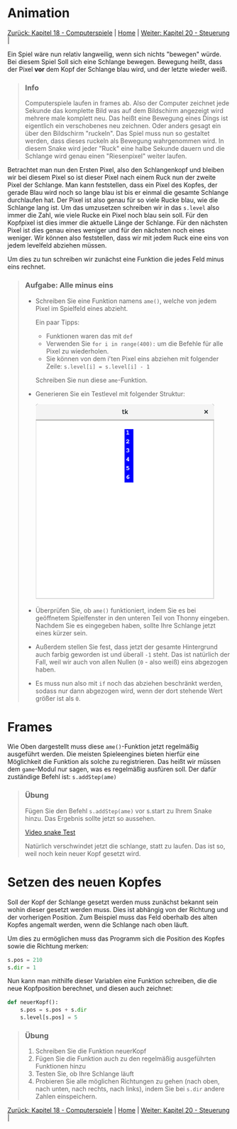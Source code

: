 # Animation

[Zurück: Kapitel 18 - Computerspiele](Computerspiel.md) |  [Home](README.md) |  [Weiter: Kapitel 20 - Steuerung](Steuerung.md) | 

Ein Spiel wäre nun relativ langweilig, wenn sich nichts "bewegen" würde. Bei diesem Spiel Soll sich eine Schlange bewegen. Bewegung heißt, dass der Pixel **vor** dem Kopf der Schlange blau wird, und der letzte wieder weiß.

> ### Info
> Computerspiele laufen in frames ab. Also der Computer zeichnet jede Sekunde das komplette Bild was auf dem Bildschirm angezeigt wird mehrere male komplett neu. Das heißt eine Bewegung eines Dings ist eigentlich ein verschobenes neu zeichnen. Oder anders gesagt ein über den Bildschirm "ruckeln". Das Spiel muss nun so gestaltet werden, dass dieses ruckeln als Bewegung wahrgenommen wird. In diesem Snake wird jeder "Ruck" eine halbe Sekunde dauern und die Schlange wird genau einen "Riesenpixel" weiter laufen.

Betrachtet man nun den Ersten Pixel, also den Schlangenkopf und bleiben wir bei diesem Pixel so ist dieser Pixel nach einem Ruck nun der zweite Pixel der Schlange. Man kann feststellen, dass ein Pixel des Kopfes, der gerade Blau wird noch so lange blau ist bis er einmal die gesamte Schlange durchlaufen hat. Der Pixel ist also genau für so viele Rucke blau, wie die Schlange lang ist. Um das umzusetzen schreiben wir in das `s.level` also immer die Zahl, wie viele Rucke ein Pixel noch blau sein soll. Für den Kopfpixel ist dies immer die aktuelle Länge der Schlange. Für den nächsten Pixel ist dies genau eines weniger und für den nächsten noch eines weniger. Wir können also feststellen, dass wir mit jedem Ruck eine eins von jedem levelfeld abziehen müssen.

Um dies zu tun schreiben wir zunächst eine Funktion die jedes Feld minus eins rechnet.

> ### Aufgabe: Alle minus eins
>  * Schreiben Sie eine Funktion namens `ame()`, welche von jedem Pixel im Spielfeld eines abzieht.
>
>    Ein paar Tipps:
>     * Funktionen waren das mit `def`
>     * Verwenden Sie `for i in range(400):` um die Befehle für alle Pixel zu wiederholen.
>     * Sie können von dem i'ten Pixel eins abziehen mit folgender Zeile: `s.level[i] = s.level[i] - 1`
> 
>    Schreiben Sie nun diese `ame`-Funktion.
> 
>  * Generieren Sie ein Testlevel mit folgender Struktur:
> 
>    ![Test Level](img/snaketestlevel.png)
> 
>  * Überprüfen Sie, ob `ame()` funktioniert, indem Sie es bei geöffnetem Spielfenster in den unteren Teil von Thonny eingeben. Nachdem Sie es eingegeben haben, sollte Ihre Schlange jetzt eines kürzer sein.
>
>  * Außerdem stellen Sie fest, dass jetzt der gesamte Hintergrund auch farbig geworden ist und überall `-1` steht. Das ist natürlich der Fall, weil wir auch von allen Nullen (`0` - also weiß) eins abgezogen haben.
>
>  * Es muss nun also mit `if` noch das abziehen beschränkt werden, sodass nur dann abgezogen wird, wenn der dort stehende Wert größer ist als `0`.

# Frames

Wie Oben dargestellt muss diese `ame()`-Funktion jetzt regelmäßig ausgeführt werden. Die meisten Spieleengines bieten hierfür eine Möglichkeit die Funktion als solche zu registrieren. Das heißt wir müssen dem `game`-Modul nur sagen, was es regelmäßig ausfüren soll. Der dafür zuständige Befehl ist: `s.addStep(ame)`

> ### Übung
>
> Fügen Sie den Befehl `s.addStep(ame)` vor s.start zu Ihrem Snake hinzu. Das Ergebnis sollte jetzt so aussehen.
> 
> [Video snake Test](img/snaketest.webm)
> 
> Natürlich verschwindet jetzt die schlange, statt zu laufen. Das ist so, weil noch kein neuer Kopf gesetzt wird.

# Setzen des neuen Kopfes

Soll der Kopf der Schlange gesetzt werden muss zunächst bekannt sein wohin dieser gesetzt werden muss. Dies ist abhängig von der Richtung und der vorherigen Position. Zum Beispiel muss das Feld oberhalb des alten Kopfes angemalt werden, wenn die Schlange nach oben läuft.

Um dies zu ermöglichen muss das Programm sich die Position des Kopfes sowie die Richtung merken:

```python
s.pos = 210
s.dir = 1
```

Nun kann man mithilfe dieser Variablen eine Funktion schreiben, die die neue Kopfposition berechnet, und diesen auch zeichnet:

```python
def neuerKopf():
    s.pos = s.pos + s.dir
    s.level[s.pos] = 5
```

> ### Übung
> 
>  1. Schreiben Sie die Funktion neuerKopf
>  2. Fügen Sie die Funktion auch zu den regelmäßig ausgeführten Funktionen hinzu
>  3. Testen Sie, ob Ihre Schlange läuft
>  4. Probieren Sie alle möglichen Richtungen zu gehen (nach oben, nach unten, nach rechts, nach links), indem Sie bei `s.dir` andere Zahlen einspeichern.

[Zurück: Kapitel 18 - Computerspiele](Computerspiel.md) |  [Home](README.md) |  [Weiter: Kapitel 20 - Steuerung](Steuerung.md) | 
